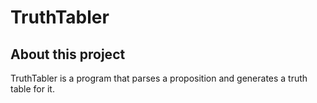 # TruthTabler
## About this project
TruthTabler is a program that parses a proposition and generates a truth table for it.
